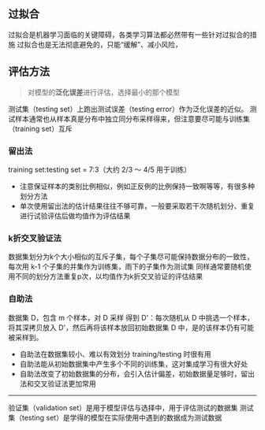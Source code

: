 ## 过拟合
过拟合是机器学习面临的关键障碍，各类学习算法都必然带有一些针对过拟合的措施
过拟合也是无法彻底避免的，只能“缓解”、减小风险，


## 评估方法
> 对模型的**泛化误差**进行评估，选择最小的那个模型

测试集（testing set）上跑出测试误差（testing error）作为泛化误差的近似。
测试样本通常也从样本真是分布中独立同分布采样得来，但注意要尽可能与训练集（training set）互斥
### 留出法
training set:testing set = 7:3（大约 2/3 ～ 4/5 用于训练）
* 注意保证样本的类别比例相似，例如正反例的比例保持一致啊等等，有很多种划分方法
* 单次使用留出法的估计结果往往不够可靠，一般要采取若干次随机划分、重复进行试验评估后做均值作为评估结果
### k折交叉验证法
数据集划分为k个大小相似的互斥子集，每个子集尽可能保持数据分布的一致性，每次用 k-1 个子集的并集作为训练集，雨下的子集作为测试集
同样通常要随机使用不同的划分方法重复p次，以均值作为k折交叉验证的评估结果
### 自助法
数据集 D，包含 m 个样本，对 D 采样 得到 D'：每次随机从 D 中挑选一个样本，将其深拷贝放入 D'，然后再将该样本放回初始数据集 D 中，是的该样本仍有可能被采样到。
* 自助法在数据集较小、难以有效划分 training/testing 时很有用
* 自助法能从初始数据集中产生多个不同的训练集，这对集成学习有很大好处
* 自助法改变了初始数据集的分布，会引入估计偏差，初始数据量足够时，留出法和交叉验证法更加常用
---
验证集（validation set）是用于模型评估与选择中，用于评估测试的数据集
测试集（testing set）是学得的模型在实际使用中遇到的数据成为测试数据
